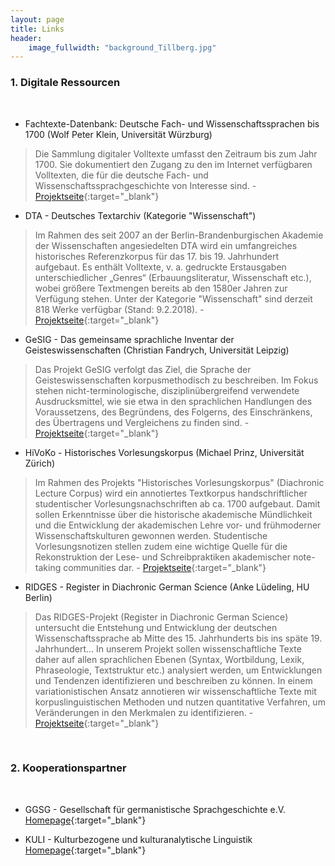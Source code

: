 ```yaml
---
layout: page
title: Links
header:
    image_fullwidth: "background_Tillberg.jpg"
---
```


### 1. Digitale Ressourcen
<br>

* Fachtexte-Datenbank: Deutsche Fach- und Wissenschaftssprachen bis 1700 (Wolf Peter Klein, Universität Würzburg)

> Die Sammlung digitaler Volltexte umfasst den Zeitraum bis zum Jahr 1700. Sie dokumentiert den Zugang zu den im Internet 
verfügbaren Volltexten, die für die deutsche Fach- und Wissenschaftssprachgeschichte von Interesse sind. - 
[Projektseite]( http://kallimachos.de/fachtexte/index.php/Hauptseite ){:target="_blank"}


* DTA - Deutsches Textarchiv (Kategorie "Wissenschaft")

> Im Rahmen des seit 2007 an der Berlin-Brandenburgischen Akademie der Wissenschaften angesiedelten DTA wird ein umfangreiches 
historisches Referenzkorpus für das 17. bis 19. Jahrhundert aufgebaut. Es enthält Volltexte, v. a. gedruckte Erstausgaben 
unterschiedlicher „Genres“ (Erbauungsliteratur, Wissenschaft etc.), wobei größere Textmengen bereits ab den 1580er Jahren zur 
Verfügung stehen. Unter der Kategorie "Wissenschaft" sind derzeit 818 Werke verfügbar (Stand: 9.2.2018). -
[Projektseite]( http://www.deutschestextarchiv.de/list/browse?genre=Wissenschaft ){:target="_blank"}
 
 
* GeSIG - Das gemeinsame sprachliche Inventar der Geisteswissenschaften (Christian Fandrych, Universität Leipzig)

> Das Projekt GeSIG verfolgt das Ziel, die Sprache der Geisteswissenschaften korpusmethodisch zu beschreiben. Im Fokus stehen 
nicht-terminologische, disziplinübergreifend verwendete Ausdrucksmittel, wie sie etwa in den sprachlichen Handlungen des 
Voraussetzens, des Begründens, des Folgerns, des Einschränkens, des Übertragens und Vergleichens zu finden sind. -
[Projektseite]( http://research.uni-leipzig.de/gesig/index.html ){:target="_blank"}


* HiVoKo - Historisches Vorlesungskorpus (Michael Prinz, Universität Zürich)

> Im Rahmen des Projekts "Historisches Vorlesungskorpus" (Diachronic Lecture Corpus) wird ein annotiertes Textkorpus handschriftlicher 
studentischer Vorlesungsnachschriften ab ca. 1700 aufgebaut. Damit sollen Erkenntnisse über die historische akademische Mündlichkeit und die Entwicklung der 
akademischen Lehre vor- und frühmoderner Wissenschaftskulturen gewonnen werden. Studentische Vorlesungsnotizen stellen zudem eine wichtige Quelle für die 
Rekonstruktion der Lese- und Schreibpraktiken akademischer note-taking communities dar. -
[Projektseite]( https://www.ds.uzh.ch/de/forschung/projekte/hivoko.html ){:target="_blank"}

 
* RIDGES - Register in Diachronic German Science (Anke Lüdeling, HU Berlin) 

> Das RIDGES-Projekt (Register in Diachronic German Science) untersucht die Entstehung und Entwicklung der deutschen 
Wissenschaftssprache ab Mitte des 15. Jahrhunderts bis ins späte 19. Jahrhundert... In unserem Projekt sollen wissenschaftliche 
Texte daher auf allen sprachlichen Ebenen (Syntax, Wortbildung, Lexik, Phraseologie, Textstruktur etc.) analysiert werden, 
um Entwicklungen und Tendenzen identifizieren und beschreiben zu können. In einem variationistischen Ansatz annotieren wir 
wissenschaftliche Texte mit korpuslinguistischen Methoden und nutzen quantitative Verfahren, um Veränderungen in den Merkmalen 
zu identifizieren. - 
[Projektseite]( http://korpling.german.hu-berlin.de/ridges/index_de.html ){:target="_blank"}

<br>

### 2. Kooperationspartner
<br>

* GGSG - Gesellschaft für germanistische Sprachgeschichte e.V.  
[Homepage]( http://germanistische-sprachgeschichte.de/ ){:target="_blank"}

* KULI - Kulturbezogene und kulturanalytische Linguistik  
[Homepage]( http://www.kulturlinguistik.org/ ){:target="_blank"}
